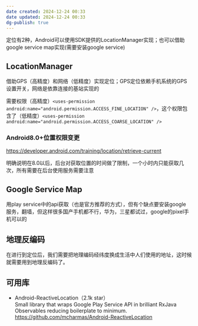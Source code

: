 ```yaml
---
date created: 2024-12-24 00:33
date updated: 2024-12-24 00:33
dg-publish: true
---
```


定位有2种，Android可以使用SDK提供的LocationManager实现；也可以借助google service map实现(需要安装google service)

## LocationManager

借助GPS（高精度）和网络（低精度）实现定位；GPS定位依赖手机系统的GPS设置开关，网络是依靠连接的基站实现的

需要权限（高精度）`<uses-permission android:name="android.permission.ACCESS_FINE_LOCATION" />`，这个权限包含了（低精度）`<uses-permission android:name="android.permission.ACCESS_COARSE_LOCATION" />`

### Android8.0+位置权限变更

<https://developer.android.com/training/location/retrieve-current>

明确说明在8.0以后，后台对获取位置的时间做了限制，一个小时内只能获取几次，所有需要在后台使用服务需要注意

## Google Service Map

用play service中的api获取（也是官方推荐的方式），但有个缺点要安装google 服务，翻墙，但这样很多国产手机都不行，华为，三星都试过，google的pixel手机可以的

## 地理反编码

在进行到定位后，我们需要把地理编码经纬度换成生活中人们使用的地址，这时候就需要用到地理反编码了。

## 可用库

- Android-ReactiveLocation（2.1k star）<br />Small library that wraps Google Play Service API in brilliant RxJava Observables reducing boilerplate to minimum.<br /><https://github.com/mcharmas/Android-ReactiveLocation>
